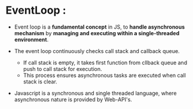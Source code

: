 # EventLoop :

- Event loop is a **fundamental concept** in JS, to **handle asynchronous mechanism** by **managing and executing within a single-threaded environment**.

- The event loop continuously checks call stack and callback queue.

  - If call stack is empty, it takes first function from cllback queue and push to call stack for execution.
  - This process ensures asynchronous tasks are executed when call stack is clear.

- Javascript is a synchronous and single threaded language, where asynchronous nature is provided by Web-API's.
